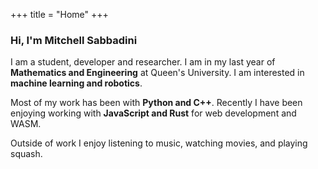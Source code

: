 +++
title = "Home"
+++

### Hi, I'm Mitchell Sabbadini

I am a student, developer and researcher. I am in my last year of **Mathematics and Engineering** at Queen's University. I am interested in **machine learning and robotics**.

Most of my work has been with **Python and C++**. Recently I have been enjoying working with **JavaScript and Rust** for web development and WASM.

Outside of work I enjoy listening to music, watching movies, and playing squash.